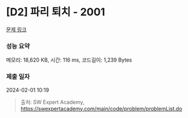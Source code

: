 # [D2] 파리 퇴치 - 2001 

[문제 링크](https://swexpertacademy.com/main/code/problem/problemDetail.do?contestProbId=AV5PzOCKAigDFAUq) 

### 성능 요약

메모리: 18,620 KB, 시간: 116 ms, 코드길이: 1,239 Bytes

### 제출 일자

2024-02-01 10:19



> 출처: SW Expert Academy, https://swexpertacademy.com/main/code/problem/problemList.do